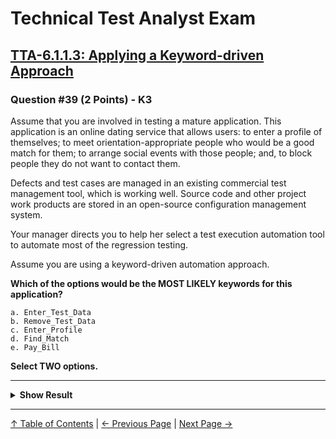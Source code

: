 # Technical Test Analyst Exam

## [TTA-6.1.1.3: Applying a Keyword-driven Approach](../6-test-tools-and-automation/6.1-defining-the-test-automation-project.md#6113-applying-a-keyword-driven-approach)

### Question #39 (2 Points) - K3

Assume that you are involved in testing a mature application. This application is an online dating service that allows users: to enter a profile of themselves; to meet orientation-appropriate people who would be a good match for them; to arrange social events with those people; and, to block people they do not want to contact them.

Defects and test cases are managed in an existing commercial test management tool, which is working well. Source code and other project work products are stored in an open-source
configuration management system.

Your manager directs you to help her select a test execution automation tool to automate most of the regression testing.

Assume you are using a keyword-driven automation approach.

**Which of the options would be the MOST LIKELY keywords for this application?**

    a. Enter_Test_Data
    b. Remove_Test_Data
    c. Enter_Profile
    d. Find_Match
    e. Pay_Bill

**Select TWO options.**

---

<details>
<summary><strong>Show Result</strong></summary>

#### Correct Answer: c, d

    a. Is not correct. The keywords are supposed to be about the business process supported by the application, not the test process
    b. Is not correct. The keywords are supposed to be about the business process supported by the application, not the test process
    c. Is correct. It is explicitly mentioned in the scenario as being a capability of the application
    d. Is correct. It is explicitly mentioned in the scenario as being a capability of the application
    e. Is not correct. This might be a capability of the application, but it is not mentioned in the scenario, so it is not the most likely keyword on the list, and also since there was no mention that the product charges its customers

</details>

---

[↑ Table of Contents](../../README.md#table-of-contents) | [← Previous Page](question-38.md) | [Next Page →](question-40.md)
